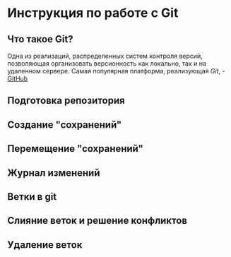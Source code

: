 # Инструкция по работе с Git

## Что такое Git?
Одна из реализаций, распределенных систем контроля версий, позволяющая организовать версионность как локально, так и на удаленном сервере. Самая популярная платформа, реализующая *Git*, - [GitHub](https://github.com)

## Подготовка репозитория

## Создание "сохранений"  

## Перемещение "сохранений"

## Журнал изменений

## Ветки в git

## Слияние веток и решение конфликтов 

## Удаление веток 